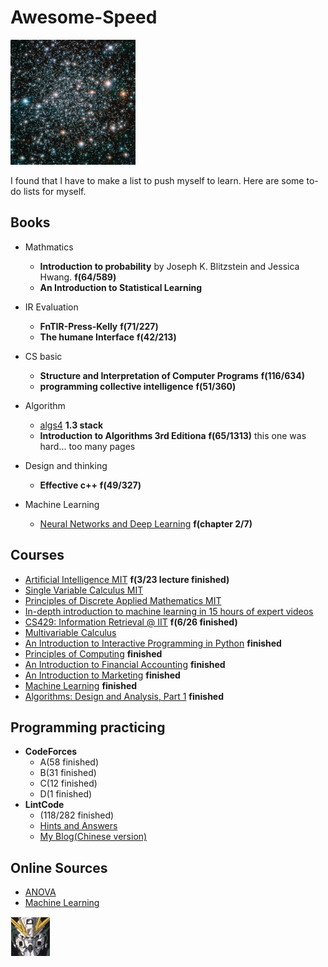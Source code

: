 # Awesome-Speed

<img src="https://github.com/Byelaney/AwesomeSpeed/blob/master/hubble_friday_06032016.jpg" width="200" height="200" />

I found that I have to make a list to push myself to learn. Here are some to-do lists for myself.

## Books

- Mathmatics
    - **Introduction to probability** by Joseph K. Blitzstein and Jessica Hwang. **f(64/589)**
    - **An Introduction to Statistical Learning**

- IR Evaluation
    - **FnTIR-Press-Kelly** **f(71/227)**
    - **The humane Interface** **f(42/213)**

- CS basic
    - **Structure and Interpretation of Computer Programs** **f(116/634)**
    - **programming collective intelligence** **f(51/360)**

- Algorithm
    - [algs4](http://algs4.cs.princeton.edu/home/) **1.3 stack**
    - **Introduction to Algorithms 3rd Editiona** **f(65/1313)** this one was hard... too many pages

- Design and thinking
    - **Effective c++** **f(49/327)**

- Machine Learning
    - [Neural Networks and Deep Learning](http://neuralnetworksanddeeplearning.com/chap2.html) **f(chapter 2/7)**


## Courses

- [Artificial Intelligence MIT](http://ocw.mit.edu/courses/electrical-engineering-and-computer-science/6-034-artificial-intelligence-fall-2010/calendar/) **f(3/23 lecture finished)**
- [Single Variable Calculus MIT](http://ocw.mit.edu/courses/mathematics/18-01sc-single-variable-calculus-fall-2010/unit-3-the-definite-integral-and-its-applications/part-c-average-value-probability-and-numerical-integration/problem-set-8/)
- [Principles of Discrete Applied Mathematics MIT](http://ocw.mit.edu/courses/mathematics/18-310-principles-of-discrete-applied-mathematics-fall-2013/calendar/)
- [In-depth introduction to machine learning in 15 hours of expert videos](http://www.r-bloggers.com/in-depth-introduction-to-machine-learning-in-15-hours-of-expert-videos/)
- [CS429: Information Retrieval @ IIT](https://github.com/iit-cs429/main) **f(6/26 finished)**
- [Multivariable Calculus](http://www.math.harvard.edu/archive/21a_spring_09/homework.html)
- [An Introduction to Interactive Programming in Python](https://www.coursera.org/learn/interactive-python-1) **finished**
- [Principles of Computing](https://www.coursera.org) **finished**
- [An Introduction to Financial Accounting](https://www.coursera.org/learn/wharton-accounting) **finished**
- [An Introduction to Marketing](https://www.coursera.org/learn/wharton-marketing) **finished**
- [Machine Learning](https://www.coursera.org/course/ml) **finished**
- [Algorithms: Design and Analysis, Part 1](https://www.coursera.org/learn/algorithm-design-analysis) **finished**


## Programming practicing

- **CodeForces**
    - A(58 finished)
    - B(31 finished)
    - C(12 finished)
    - D(1 finished)
- **LintCode**
    - (118/282 finished)
    - [Hints and Answers](http://www.jiuzhang.com/solutions/)
    - [My Blog(Chinese version)](http://byelaney.github.io/)
    
## Online Sources

- [ANOVA](http://sphweb.bumc.bu.edu/otlt/MPH-Modules/BS/BS704_HypothesisTesting-ANOVA/BS704_HypothesisTesting-Anova_print.html)
- [Machine Learning](http://ufldl.stanford.edu/wiki/index.php/Main_Page)


<img src="https://github.com/Byelaney/AwesomeSpeed/blob/master/favicon.ico"/>
